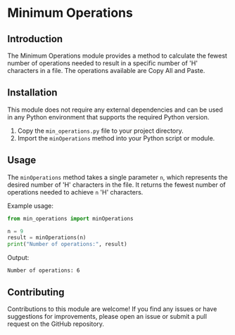 # Minimum Operations

## Introduction
The Minimum Operations module provides a method to calculate the fewest
number of operations needed to result in a specific number of 'H'
characters in a file. The operations available are Copy All and Paste.

## Installation
This module does not require any external dependencies and can be used
in any Python environment that supports the required Python version.

1. Copy the `min_operations.py` file to your project directory.
2. Import the `minOperations` method into your Python script or module.

## Usage
The `minOperations` method takes a single parameter `n`, which represents
the desired number of 'H' characters in the file. It returns the fewest
number of operations needed to achieve `n` 'H' characters.

Example usage:
```python
from min_operations import minOperations

n = 9
result = minOperations(n)
print("Number of operations:", result)
```

Output:
```
Number of operations: 6
```

## Contributing
Contributions to this module are welcome! If you find any issues or have
suggestions for improvements, please open an issue or submit a pull
request on the GitHub repository.
